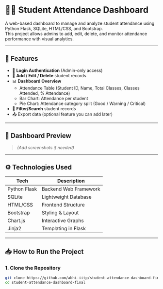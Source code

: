 # 🧑‍🎓 Student Attendance Dashboard

A web-based dashboard to manage and analyze student attendance using Python Flask, SQLite, HTML/CSS, and Bootstrap.  
This project allows admins to add, edit, delete, and monitor attendance performance with visual analytics.

---

## 🚀 Features

- 🔐 **Login Authentication** (Admin-only access)
- 🧾 **Add / Edit / Delete** student records
- 📊 **Dashboard Overview**
  - Attendance Table (Student ID, Name, Total Classes, Classes Attended, % Attendance)
  - Bar Chart: Attendance per student
  - Pie Chart: Attendance category split (Good / Warning / Critical)
- 🔎 **Filter/Search** student records
- 📤 Export data (optional feature you can add later)

---

## 📸 Dashboard Preview

> *(Add screenshots if needed)*

---

## ⚙️ Technologies Used

| Tech          | Description             |
|---------------|-------------------------|
| Python Flask  | Backend Web Framework   |
| SQLite        | Lightweight Database    |
| HTML/CSS      | Frontend Structure      |
| Bootstrap     | Styling & Layout        |
| Chart.js      | Interactive Graphs      |
| Jinja2        | Templating in Flask     |

---

## 📥 How to Run the Project

### 1. Clone the Repository
```bash
git clone https://github.com/abhi-iitp/student-attendance-dashboard-final.git
cd student-attendance-dashboard-final

